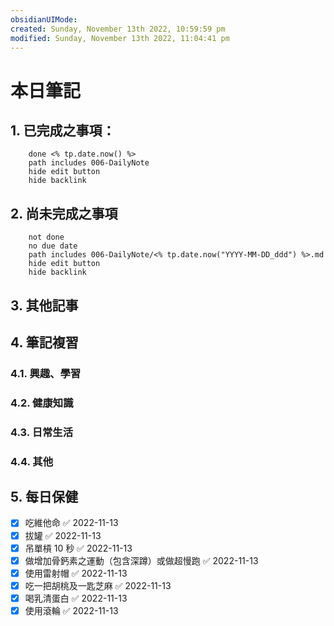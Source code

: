 ```yaml
---
obsidianUIMode: 
created: Sunday, November 13th 2022, 10:59:59 pm
modified: Sunday, November 13th 2022, 11:04:41 pm
---
```


# 本日筆記

## 1. 已完成之事項：
```tasks
	done <% tp.date.now() %>
	path includes 006-DailyNote
	hide edit button 
	hide backlink
```

## 2. 尚未完成之事項
```tasks
	not done
	no due date
	path includes 006-DailyNote/<% tp.date.now("YYYY-MM-DD_ddd") %>.md
	hide edit button 
	hide backlink
```

## 3. 其他記事

## 4. 筆記複習
### 4.1. 興趣、學習

### 4.2. 健康知識

### 4.3. 日常生活

### 4.4. 其他


## 5. 每日保健
- [x] 吃維他命 ✅ 2022-11-13
- [x] 拔罐 ✅ 2022-11-13
- [x] 吊單槓 10 秒 ✅ 2022-11-13
- [x] 做增加骨鈣素之運動（包含深蹲）或做超慢跑 ✅ 2022-11-13
- [x] 使用雷射帽 ✅ 2022-11-13
- [x] 吃一把胡桃及一匙芝麻 ✅ 2022-11-13
- [x] 喝乳清蛋白 ✅ 2022-11-13
- [x] 使用滾輪 ✅ 2022-11-13